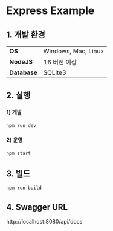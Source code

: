 # Express Example

## 1. 개발 환경

<table>
  <tbody>
    <tr>
      <td style="font-weight: bold;">OS</td>
      <td>Windows, Mac, Linux</td>
    </tr>
    <tr>
      <td style="font-weight: bold;">NodeJS</td>
      <td>16 버전 이상</td>
    </tr>
    <tr>
      <td style="font-weight: bold;">Database</td>
      <td>SQLite3</td>
    </tr>
  </tbody>
</table>

## 2. 실행

#### 1) 개발

```bash
npm run dev
```

#### 2) 운영

```bash
npm start
```

## 3. 빌드

```bash
npm run build
```

## 4. Swagger URL

<a>http://localhost:8080/api/docs</a>
